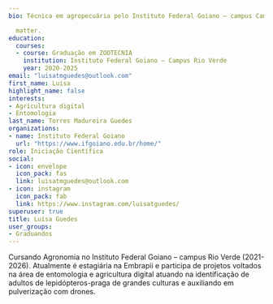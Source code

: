 ```yaml
---
bio: Técnica em agropecuária pelo Instituto Federal Goiano – campus Campos Belos (2017-2019), cursando Zootecnia no Instituto Federal Goiano – campus Rio Verde (2020-2025). Atualmente é estagiária na Embrapii e participa de projetos voltados na área de entomologia e agricultura digital atuando na identificação de adultos de lepidópteros-praga de grandes culturas e auxiliando em pulverização com drones. 

  matter.
education:
  courses:
  - course: Graduação em ZOOTECNIA
    institution: Instituto Federal Goiano – Campus Rio Verde
    year: 2020-2025
email: "luisatmguedes@outlook.com"
first_name: Luisa
highlight_name: false
interests:
- Agricultura digital
- Entomologia
last_name: Torres Madureira Guedes
organizations:
- name: Instituto Federal Goiano
  url: "https://www.ifgoiano.edu.br/home/"
role: Iniciação Científica
social:
- icon: envelope
  icon_pack: fas
  link: luisatmguedes@outlook.com
- icon: instagram
  icon_pack: fab
  link: https://www.instagram.com/luisatguedes/
superuser: true
title: Luísa Guedes
user_groups:
- Graduandos
---
```


Cursando Agronomia no Instituto Federal Goiano – campus Rio Verde (2021-2026). Atualmente é estagiária na Embrapii e participa de projetos voltados na área de entomologia e agricultura digital atuando na identificação de adultos de lepidópteros-praga de grandes culturas e auxiliando em pulverização com drones. 